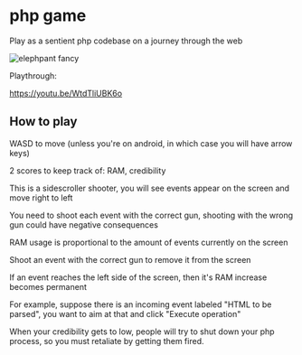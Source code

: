 # php game
Play as a sentient php codebase on a journey through the web

![elephpant fancy](https://user-images.githubusercontent.com/50182007/203436657-b2d6df3d-93c6-4f26-9698-470dfc60f24d.png)

Playthrough:

https://youtu.be/WtdTliUBK6o

## How to play

WASD to move (unless you're on android, in which case you will have arrow keys)

2 scores to keep track of: RAM, credibility

This is a sidescroller shooter, you will see events appear on the screen and move right to left

You need to shoot each event with the correct gun, shooting with the wrong gun could have negative consequences

RAM usage is proportional to the amount of events currently on the screen

Shoot an event with the correct gun to remove it from the screen

If an event reaches the left side of the screen, then it's RAM increase becomes permanent


For example, suppose there is an incoming event labeled "HTML to be parsed", you want to aim at that and click "Execute operation"


When your credibility gets to low, people will try to shut down your php process, so you must retaliate by getting them fired.
